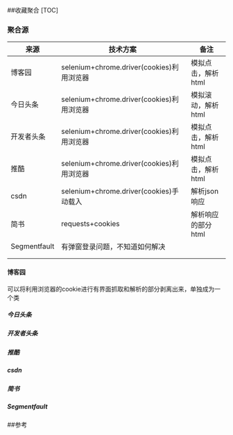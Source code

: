 ##收藏聚合
[TOC]

### 聚合源

| 来源           | 技术方案                                 | 备注          |
| ------------ | ------------------------------------ | ----------- |
| 博客园          | selenium+chrome.driver(cookies)利用浏览器 | 模拟点击，解析html |
| 今日头条         | selenium+chrome.driver(cookies)利用浏览器 | 模拟滚动，解析html |
| 开发者头条        | selenium+chrome.driver(cookies)利用浏览器 | 模拟点击，解析html |
| 推酷           | selenium+chrome.driver(cookies)利用浏览器 | 模拟点击，解析html |
| csdn         | selenium+chrome.driver(cookies)手动载入  | 解析json响应    |
| 简书           | requests+cookies                     | 解析响应的部分html |
| Segmentfault | 有弹窗登录问题，不知道如何解决                      |             |
|              |                                      |             |
|              |                                      |             |

#### 博客园

可以将利用浏览器的cookie进行有界面抓取和解析的部分剥离出来，单独成为一个类

##### 今日头条

##### 开发者头条

##### 推酷

##### csdn

##### 简书

##### Segmentfault

 ##参考